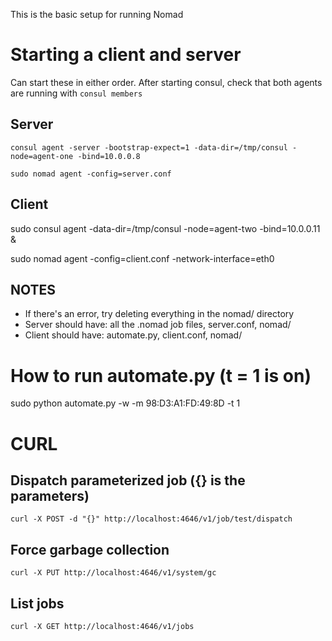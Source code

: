 This is the basic setup for running Nomad

# Starting a client and server
Can start these in either order. After starting consul, check that both agents
are running with `consul members`

## Server
`consul agent -server -bootstrap-expect=1 -data-dir=/tmp/consul -node=agent-one -bind=10.0.0.8`

`sudo nomad agent -config=server.conf`

## Client
sudo consul agent -data-dir=/tmp/consul -node=agent-two -bind=10.0.0.11 &

sudo nomad agent -config=client.conf -network-interface=eth0

## NOTES

- If there's an error, try deleting everything in the nomad/ directory
- Server should have: all the .nomad job files, server.conf, nomad/
- Client should have: automate.py, client.conf, nomad/


# How to run automate.py (t = 1 is on)
sudo python automate.py -w -m 98:D3:A1:FD:49:8D -t 1

# CURL

## Dispatch parameterized job ({} is the parameters)
`curl -X POST -d "{}" http://localhost:4646/v1/job/test/dispatch`

## Force garbage collection
`curl -X PUT http://localhost:4646/v1/system/gc`

## List jobs
`curl -X GET http://localhost:4646/v1/jobs`
